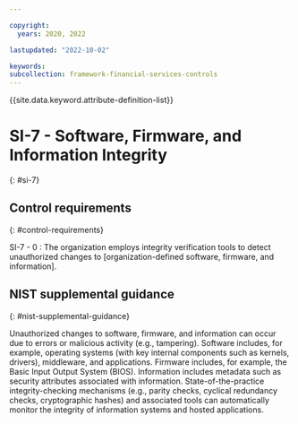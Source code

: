 ```yaml
---

copyright:
  years: 2020, 2022

lastupdated: "2022-10-02"

keywords: 
subcollection: framework-financial-services-controls
---
```


{{site.data.keyword.attribute-definition-list}}

               
# SI-7 - Software, Firmware, and Information Integrity
{: #si-7}

## Control requirements
{: #control-requirements}

SI-7 - 0
    : The organization employs integrity verification tools to detect unauthorized changes to [organization-defined software, firmware, and information].

## NIST supplemental guidance
{: #nist-supplemental-guidance}

Unauthorized changes to software, firmware, and information can occur due to errors or malicious activity (e.g., tampering). Software includes, for example, operating systems (with key internal components such as kernels, drivers), middleware, and applications. Firmware includes, for example, the Basic Input Output System (BIOS). Information includes metadata such as security attributes associated with information. State-of-the-practice integrity-checking mechanisms (e.g., parity checks, cyclical redundancy checks, cryptographic hashes) and associated tools can automatically monitor the integrity of information systems and hosted applications.



